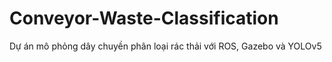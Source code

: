# Conveyor-Waste-Classification
Dự án mô phỏng dây chuyền phân loại rác thải với ROS, Gazebo và YOLOv5
